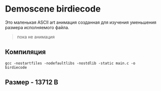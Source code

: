 # Demoscene birdiecode

Это маленькая ASCII art анимация созданная для изучения уменьшения размера исполняемого файла.

> пока не анимация

## Компиляция

```shell
gcc -nostartfiles -nodefaultlibs -nostdlib -static main.c -o birdiecode
```

## Размер - 13712 B